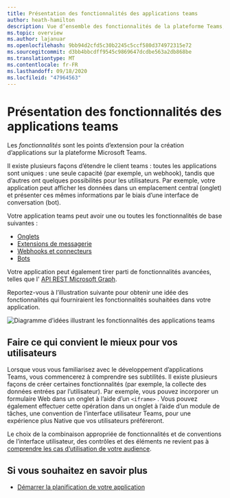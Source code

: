 ```yaml
---
title: Présentation des fonctionnalités des applications teams
author: heath-hamilton
description: Vue d’ensemble des fonctionnalités de la plateforme Teams, qui sont les points d’extension pour la création d’applications Teams.
ms.topic: overview
ms.author: lajanuar
ms.openlocfilehash: 9bb94d2cfd5c30b2245c5ccf580d374972315e72
ms.sourcegitcommit: d3bb4bbcdff9545c9869647dcdbe563a2db868be
ms.translationtype: MT
ms.contentlocale: fr-FR
ms.lasthandoff: 09/18/2020
ms.locfileid: "47964563"
---
```

# <a name="understanding-teams-app-capabilities"></a>Présentation des fonctionnalités des applications teams

Les *fonctionnalités* sont les points d’extension pour la création d’applications sur la plateforme Microsoft Teams.

Il existe plusieurs façons d’étendre le client teams : toutes les applications sont uniques : une seule capacité (par exemple, un webhook), tandis que d’autres ont quelques possibilités pour les utilisateurs. Par exemple, votre application peut afficher les données dans un emplacement central (onglet) et présenter ces mêmes informations par le biais d’une interface de conversation (bot).

Votre application teams peut avoir une ou toutes les fonctionnalités de base suivantes :

* [Onglets](../tabs/what-are-tabs.md)
* [Extensions de messagerie](../messaging-extensions/what-are-messaging-extensions.md)
* [Webhooks et connecteurs](../webhooks-and-connectors/what-are-webhooks-and-connectors.md)
* [Bots](../bots/what-are-bots.md)

Votre application peut également tirer parti de fonctionnalités avancées, telles que l' [API REST Microsoft Graph](../graph-api/rsc/resource-specific-consent.md).

Reportez-vous à l’illustration suivante pour obtenir une idée des fonctionnalités qui fourniraient les fonctionnalités souhaitées dans votre application.

![Diagramme d’idées illustrant les fonctionnalités des applications teams](doc-links/images/capabilities-overview.png)

## <a name="doing-whats-best-for-your-users"></a>Faire ce qui convient le mieux pour vos utilisateurs

Lorsque vous vous familiarisez avec le développement d’applications Teams, vous commencerez à comprendre ses subtilités. Il existe plusieurs façons de créer certaines fonctionnalités (par exemple, la collecte des données entrées par l’utilisateur). Par exemple, vous pouvez incorporer un formulaire Web dans un onglet à l’aide d’un `<iframe>` . Vous pouvez également effectuer cette opération dans un onglet à l’aide d’un module de tâches, une convention de l’interface utilisateur Teams, pour une expérience plus Native que vos utilisateurs préféreront.

Le choix de la combinaison appropriée de fonctionnalités et de conventions de l’interface utilisateur, des contrôles et des éléments ne revient pas à [comprendre les cas d’utilisation de votre audience](../concepts/design/understand-use-cases.md).

## <a name="learn-more"></a>Si vous souhaitez en savoir plus

* [Démarrer la planification de votre application](../concepts/extensibility-points.md)
